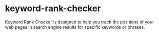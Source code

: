 # keyword-rank-checker
Keyword Rank Checker is designed to help you track the positions of your web pages in search engine results for specific keywords or phrases.
